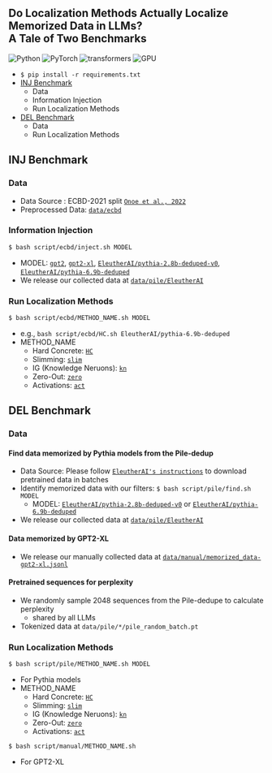 ## Do Localization Methods Actually Localize Memorized Data in LLMs?  <br>  A Tale of Two Benchmarks

![Python](https://img.shields.io/badge/python-3.9-green.svg?style=plastic)
![PyTorch](https://img.shields.io/badge/pytorch-1.13-green.svg?style=plastic)
![transformers](https://img.shields.io/badge/transformers-4.31.0-green.svg?style=plastic)
![GPU](https://img.shields.io/badge/RTX-A6000-green.svg?style=plastic)

- ```$ pip install -r requirements.txt```
- [INJ Benchmark](#inj-benchmark)
  - Data 
  - Information Injection
  - Run Localization Methods
- [DEL Benchmark](#del-benchmark)
  - Data
  - Run Localization Methods 


## INJ Benchmark
### Data
- Data Source : ECBD-2021 split [`Onoe et al., 2022`](https://aclanthology.org/2022.findings-naacl.52/)
- Preprocessed Data: [`data/ecbd`](data/ecbd)
### Information Injection
``` bash
$ bash script/ecbd/inject.sh MODEL
```
- MODEL: [`gpt2`](https://huggingface.co/gpt2), [`gpt2-xl`](https://huggingface.co/gpt2-xl), [`EleutherAI/pythia-2.8b-deduped-v0`](https://huggingface.co/EleutherAI/pythia-2.8b-deduped-v0), [`EleutherAI/pythia-6.9b-deduped`](https://huggingface.co/EleutherAI/pythia-6.9b-deduped)
- We release our collected data at [`data/pile/EleutherAI`](data/pile/EleutherAI)
### Run Localization Methods
``` bash
$ bash script/ecbd/METHOD_NAME.sh MODEL
```
- e.g., ```bash script/ecbd/HC.sh EleutherAI/pythia-6.9b-deduped```
- METHOD_NAME
    - Hard Concrete: [`HC`](script/ecbd/HC.sh)
    - Slimming: [`slim`](script/ecbd/slim.sh)
    - IG (Knowledge Neruons): [`kn`](script/ecbd/kn.sh)
    - Zero-Out: [`zero`](script/ecbd/zero.sh)
    - Activations: [`act`](script/ecbd/act.sh)

## DEL Benchmark
### Data
#### Find data memorized by Pythia models from the Pile-dedup
- Data Source: Please follow [`EleutherAI's instructions`](https://github.com/EleutherAI/pythia#exploring-the-dataset) to download pretrained data in batches
- Identify memorized data with our filters: ```$ bash script/pile/find.sh MODEL```
    - MODEL: [`EleutherAI/pythia-2.8b-deduped-v0`](https://huggingface.co/EleutherAI/pythia-2.8b-deduped-v0) or [`EleutherAI/pythia-6.9b-deduped`](https://huggingface.co/EleutherAI/pythia-6.9b-deduped)
- We release our collected data at [`data/pile/EleutherAI`](data/pile/EleutherAI)
#### Data memorized by GPT2-XL
- We release our manually collected data at [`data/manual/memorized_data-gpt2-xl.jsonl`](data/manual/memorized_data-gpt2-xl.jsonl)
#### Pretrained sequences for perplexity
- We randomly sample 2048 sequences from the Pile-dedupe to calculate perplexity
    - shared by all LLMs
- Tokenized data at `data/pile/*/pile_random_batch.pt`
### Run Localization Methods
``` bash
$ bash script/pile/METHOD_NAME.sh MODEL
```
- For Pythia models
- METHOD_NAME
    - Hard Concrete: [`HC`](script/pile/HC.sh)
    - Slimming: [`slim`](script/pile/slim.sh)
    - IG (Knowledge Neruons): [`kn`](script/pile/kn.sh)
    - Zero-Out: [`zero`](script/pile/zero.sh)
    - Activations: [`act`](script/pile/act.sh)
``` bash
$ bash script/manual/METHOD_NAME.sh
```
- For GPT2-XL
